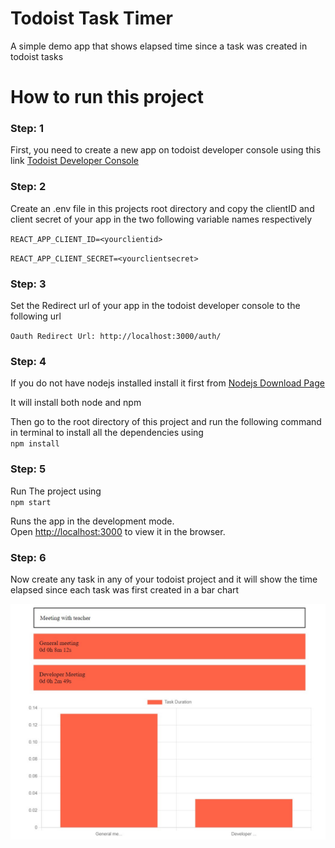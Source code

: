 # Todoist Task Timer
A simple demo app that shows elapsed time since a task was created in todoist tasks


# How to run this project

### Step: 1

First, you need to create a new app on todoist developer console using this link [Todoist Developer Console](https://developer.todoist.com/appconsole.html)

### Step: 2

Create an .env file in this projects root directory and copy the clientID and client secret of your app in the two following variable names respectively

`REACT_APP_CLIENT_ID=<yourclientid>`


`REACT_APP_CLIENT_SECRET=<yourclientsecret>`

### Step: 3

Set the Redirect url of your app in the todoist developer console to the following url

`Oauth Redirect Url: http://localhost:3000/auth/`


### Step: 4
If you do not have nodejs installed install it first from [Nodejs Download Page](https://nodejs.org/en/download/)

It will install both node and npm

Then go to the root directory of this project and run the following command in terminal to install all the dependencies using\
`npm install`


### Step: 5
Run The project using\
`npm start`

Runs the app in the development mode.\
Open [http://localhost:3000](http://localhost:3000) to view it in the browser.


### Step: 6
Now create any task in any of your todoist project and it will show the time elapsed since each task was first created in a bar chart

![screenshot](https://raw.githubusercontent.com/ayonshafiul/todoist-task-timer/main/ss.jpg "Scrennshot")
